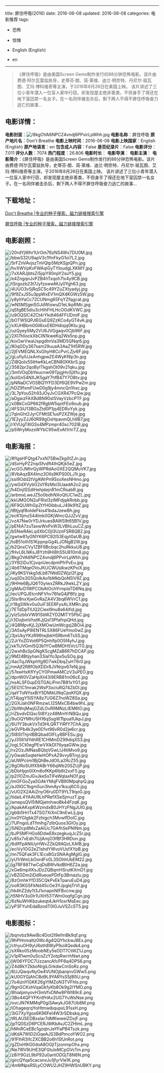 
---
title: 屏住呼吸(2016)
date: 2016-06-08
updated: 2016-06-08
categories: 电影推荐
tags:
- 恐怖
- 惊悚

- English (English)
- en
---


> 《屏住呼吸》是由美国Screen Gems制作发行的88分钟恐怖电影。该片由费德·阿尔瓦雷兹执导，史蒂芬·朗、简·莱维、迪兰·明奈特、丹尼尔·祖瓦图、艾玛·博科维奇等主演，于2016年8月26日在美国上映。 该片讲述了三位小青年潜入一位盲人家中行窃，却发现屋主绝非善类，不但身手了得还在地下室囚禁一名女子。在一名同伴被击杀后，剩下两人不得不屏住呼吸奋力逃亡的故事…

## **电影详情**：

**电影封面**：<img src="https://image.tmdb.org/t/p/w200/8kgOVA6NPCZ4vndj6PPvirLpWhh.jpg" alt="/8kgOVA6NPCZ4vndj6PPvirLpWhh.jpg" title="/8kgOVA6NPCZ4vndj6PPvirLpWhh.jpg">
**电影名称**：屏住呼吸
**原产地片名**：Don't Breathe
**电影上映时间**：2016-06-08
**电影上映国家**：English (English)
**原产地语言**：en
**包含成人内容**：False
**是否纪录片**：False
**电影评分**：7.011
**评分人数**：7074
**热门程度**：26.806
**电影时长**：
**电影导演**：
**电影主演**：
**电影简介**：《屏住呼吸》是由美国Screen Gems制作发行的88分钟恐怖电影。该片由费德·阿尔瓦雷兹执导，史蒂芬·朗、简·莱维、迪兰·明奈特、丹尼尔·祖瓦图、艾玛·博科维奇等主演，于2016年8月26日在美国上映。 该片讲述了三位小青年潜入一位盲人家中行窃，却发现屋主绝非善类，不但身手了得还在地下室囚禁一名女子。在一名同伴被击杀后，剩下两人不得不屏住呼吸奋力逃亡的故事…

## **下载地址**：
[Don't Breathe |专业的种子搜索、磁力链接搜索引擎](https://movie.amd794.com:2083/?search=Don%27t%20Breathe&ordering=&mode=match_phrase&page_size=10&page=1)

[屏住呼吸 |专业的种子搜索、磁力链接搜索引擎](https://movie.amd794.com:2083/?search=%E5%B1%8F%E4%BD%8F%E5%91%BC%E5%90%B8&ordering=&mode=match_phrase&page_size=10&page=1)
 

## **电影剧照**：
<img src="https://image.tmdb.org/t/p/original/20rdYjWhr1UrOm76zNS4Wx7DU0M.jpg" alt="/20rdYjWhr1UrOm76zNS4Wx7DU0M.jpg" title="/20rdYjWhr1UrOm76zNS4Wx7DU0M.jpg"><img src="https://image.tmdb.org/t/p/original/bbwS32U9apV3c1fInFkyG1oi7L2.jpg" alt="/bbwS32U9apV3c1fInFkyG1oi7L2.jpg" title="/bbwS32U9apV3c1fInFkyG1oi7L2.jpg"><img src="https://image.tmdb.org/t/p/original/5rFZnVAvjszTnVQtp5MzKSjpQPn.jpg" alt="/5rFZnVAvjszTnVQtp5MzKSjpQPn.jpg" title="/5rFZnVAvjszTnVQtp5MzKSjpQPn.jpg"><img src="https://image.tmdb.org/t/p/original/hvXWVpKvFWAqiGyTYloudgLXKMY.jpg" alt="/hvXWVpKvFWAqiGyTYloudgLXKMY.jpg" title="/hvXWVpKvFWAqiGyTYloudgLXKMY.jpg"><img src="https://image.tmdb.org/t/p/original/7xXARJjbtsZi5jqiY80npY2suY5.jpg" alt="/7xXARJjbtsZi5jqiY80npY2suY5.jpg" title="/7xXARJjbtsZi5jqiY80npY2suY5.jpg"><img src="https://image.tmdb.org/t/p/original/e4ZngqnJvPZB4hTxqoh7Ix4y9CB.jpg" alt="/e4ZngqnJvPZB4hTxqoh7Ix4y9CB.jpg" title="/e4ZngqnJvPZB4hTxqoh7Ix4y9CB.jpg"><img src="https://image.tmdb.org/t/p/original/tSrgozb23t7JyfzswwMJy0Ygh63.jpg" alt="/tSrgozb23t7JyfzswwMJy0Ygh63.jpg" title="/tSrgozb23t7JyfzswwMJy0Ygh63.jpg"><img src="https://image.tmdb.org/t/p/original/4UUO3v5jRqSC5c49YZuZXtyadyj.jpg" alt="/4UUO3v5jRqSC5c49YZuZXtyadyj.jpg" title="/4UUO3v5jRqSC5c49YZuZXtyadyj.jpg"><img src="https://image.tmdb.org/t/p/original/9f9ZxJ55u3ppWxEV1mQX4KGWz5W.jpg" alt="/9f9ZxJ55u3ppWxEV1mQX4KGWz5W.jpg" title="/9f9ZxJ55u3ppWxEV1mQX4KGWz5W.jpg"><img src="https://image.tmdb.org/t/p/original/y8yhYaCc72CUNmg65FqYZfqgcat.jpg" alt="/y8yhYaCc72CUNmg65FqYZfqgcat.jpg" title="/y8yhYaCc72CUNmg65FqYZfqgcat.jpg"><img src="https://image.tmdb.org/t/p/original/wNSMSgeiSGJdWiswuD1eLlkpRMc.jpg" alt="/wNSMSgeiSGJdWiswuD1eLlkpRMc.jpg" title="/wNSMSgeiSGJdWiswuD1eLlkpRMc.jpg"><img src="https://image.tmdb.org/t/p/original/qSfgBE5diu3cHIhFHLHcOGdKVWC.jpg" alt="/qSfgBE5diu3cHIhFHLHcOGdKVWC.jpg" title="/qSfgBE5diu3cHIhFHLHcOGdKVWC.jpg"><img src="https://image.tmdb.org/t/p/original/u9OQSlC4ZCt4rYkdt464FFUDmIF.jpg" alt="/u9OQSlC4ZCt4rYkdt464FFUDmIF.jpg" title="/u9OQSlC4ZCt4rYkdt464FFUDmIF.jpg"><img src="https://image.tmdb.org/t/p/original/bOTWSQPJlEGsEQ9ZzKCo4yGT4vA.jpg" alt="/bOTWSQPJlEGsEQ9ZzKCo4yGT4vA.jpg" title="/bOTWSQPJlEGsEQ9ZzKCo4yGT4vA.jpg"><img src="https://image.tmdb.org/t/p/original/xXUHBbm00il6xxE6DHdisjq0Ktu.jpg" alt="/xXUHBbm00il6xxE6DHdisjq0Ktu.jpg" title="/xXUHBbm00il6xxE6DHdisjq0Ktu.jpg"><img src="https://image.tmdb.org/t/p/original/uzQyey5My2VU6JVGgaqv0Cjb96F.jpg" alt="/uzQyey5My2VU6JVGgaqv0Cjb96F.jpg" title="/uzQyey5My2VU6JVGgaqv0Cjb96F.jpg"><img src="https://image.tmdb.org/t/p/original/2XI7hliockXbCIN1kweKq2Ws5np.jpg" alt="/2XI7hliockXbCIN1kweKq2Ws5np.jpg" title="/2XI7hliockXbCIN1kweKq2Ws5np.jpg"><img src="https://image.tmdb.org/t/p/original/kixOarVwaUspgdImVa3MD5QNqr6.jpg" alt="/kixOarVwaUspgdImVa3MD5QNqr6.jpg" title="/kixOarVwaUspgdImVa3MD5QNqr6.jpg"><img src="https://image.tmdb.org/t/p/original/80qGDy367sam29uuaA3AaZ1H5RW.jpg" alt="/80qGDy367sam29uuaA3AaZ1H5RW.jpg" title="/80qGDy367sam29uuaA3AaZ1H5RW.jpg"><img src="https://image.tmdb.org/t/p/original/2jEVMEQNLXsGhyH8CcPvrLZjv6F.jpg" alt="/2jEVMEQNLXsGhyH8CcPvrLZjv6F.jpg" title="/2jEVMEQNLXsGhyH8CcPvrLZjv6F.jpg"><img src="https://image.tmdb.org/t/p/original/gLuflyfJJxAnhgpwZE4WyKf6p3n.jpg" alt="/gLuflyfJJxAnhgpwZE4WyKf6p3n.jpg" title="/gLuflyfJJxAnhgpwZE4WyKf6p3n.jpg"><img src="https://image.tmdb.org/t/p/original/ZiBQoIx5StHwKkLeCBN80XKbrS.jpg" alt="/ZiBQoIx5StHwKkLeCBN80XKbrS.jpg" title="/ZiBQoIx5StHwKkLeCBN80XKbrS.jpg"><img src="https://image.tmdb.org/t/p/original/3582pr2qoByITkgshOt09v21qku.jpg" alt="/3582pr2qoByITkgshOt09v21qku.jpg" title="/3582pr2qoByITkgshOt09v21qku.jpg"><img src="https://image.tmdb.org/t/p/original/3mIVOqDbYeucnw09TpjgHvSjXfu.jpg" alt="/3mIVOqDbYeucnw09TpjgHvSjXfu.jpg" title="/3mIVOqDbYeucnw09TpjgHvSjXfu.jpg"><img src="https://image.tmdb.org/t/p/original/kolGn54NXJK5gaY7hfB47Y7O8tv.jpg" alt="/kolGn54NXJK5gaY7hfB47Y7O8tv.jpg" title="/kolGn54NXJK5gaY7hfB47Y7O8tv.jpg"><img src="https://image.tmdb.org/t/p/original/pNNaDCVOSBQ1YFD3Df6QE9VPwZm.jpg" alt="/pNNaDCVOSBQ1YFD3Df6QE9VPwZm.jpg" title="/pNNaDCVOSBQ1YFD3Df6QE9VPwZm.jpg"><img src="https://image.tmdb.org/t/p/original/hDZ9fxmFUwD0g9jy4mncQn1hxc.jpg" alt="/hDZ9fxmFUwD0g9jy4mncQn1hxc.jpg" title="/hDZ9fxmFUwD0g9jy4mncQn1hxc.jpg"><img src="https://image.tmdb.org/t/p/original/3L7pYou52h93JOyJvCGXR47PcQw.jpg" alt="/3L7pYou52h93JOyJvCGXR47PcQw.jpg" title="/3L7pYou52h93JOyJvCGXR47PcQw.jpg"><img src="https://image.tmdb.org/t/p/original/aDgwzFAXBd8N90slSVayVzbcPTF.jpg" alt="/aDgwzFAXBd8N90slSVayVzbcPTF.jpg" title="/aDgwzFAXBd8N90slSVayVzbcPTF.jpg"><img src="https://image.tmdb.org/t/p/original/x0BkCxGP662fRgbW5qotFEo9oub.jpg" alt="/x0BkCxGP662fRgbW5qotFEo9oub.jpg" title="/x0BkCxGP662fRgbW5qotFEo9oub.jpg"><img src="https://image.tmdb.org/t/p/original/4FS3iU13BGsZtd0P1jq4EDRvYyk.jpg" alt="/4FS3iU13BGsZtd0P1jq4EDRvYyk.jpg" title="/4FS3iU13BGsZtd0P1jq4EDRvYyk.jpg"><img src="https://image.tmdb.org/t/p/original/7qlnGht2JyrCFMtSE1usP2XZWje.jpg" alt="/7qlnGht2JyrCFMtSE1usP2XZWje.jpg" title="/7qlnGht2JyrCFMtSE1usP2XZWje.jpg"><img src="https://image.tmdb.org/t/p/original/1E2yyZJJ60R99gOsHpavmQLh9B7.jpg" alt="/1E2yyZJJ60R99gOsHpavmQLh9B7.jpg" title="/1E2yyZJJ60R99gOsHpavmQLh9B7.jpg"><img src="https://image.tmdb.org/t/p/original/rXVUgT8lGSs4MPzmpr40sc702lB.jpg" alt="/rXVUgT8lGSs4MPzmpr40sc702lB.jpg" title="/rXVUgT8lGSs4MPzmpr40sc702lB.jpg"><img src="https://image.tmdb.org/t/p/original/p5WryMozsWYbC95wEvAt1rIriTZ.jpg" alt="/p5WryMozsWYbC95wEvAt1rIriTZ.jpg" title="/p5WryMozsWYbC95wEvAt1rIriTZ.jpg">

## **电影海报**：
<img src="https://image.tmdb.org/t/p/original/8fIgsHFQtg47xxN7SBwZkg0tZJn.jpg" alt="/8fIgsHFQtg47xxN7SBwZkg0tZJn.jpg" title="/8fIgsHFQtg47xxN7SBwZkg0tZJn.jpg"><img src="https://image.tmdb.org/t/p/original/dSxHyPZ2nipSfvdft4IhQKjk5eZ.jpg" alt="/dSxHyPZ2nipSfvdft4IhQKjk5eZ.jpg" title="/dSxHyPZ2nipSfvdft4IhQKjk5eZ.jpg"><img src="https://image.tmdb.org/t/p/original/xcGOJMhrQyWPRdAoGXE2QQMuVK7.jpg" alt="/xcGOJMhrQyWPRdAoGXE2QQMuVK7.jpg" title="/xcGOJMhrQyWPRdAoGXE2QQMuVK7.jpg"><img src="https://image.tmdb.org/t/p/original/8VbAqzBX4Imz3OIls9KPS00LJ1t.jpg" alt="/8VbAqzBX4Imz3OIls9KPS00LJ1t.jpg" title="/8VbAqzBX4Imz3OIls9KPS00LJ1t.jpg"><img src="https://image.tmdb.org/t/p/original/ssi9Odd2tVgAWrPn9SsoXesNHmo.jpg" alt="/ssi9Odd2tVgAWrPn9SsoXesNHmo.jpg" title="/ssi9Odd2tVgAWrPn9SsoXesNHmo.jpg"><img src="https://image.tmdb.org/t/p/original/ywGdXVybG2sYRzMxi3UaadA2o2.jpg" alt="/ywGdXVybG2sYRzMxi3UaadA2o2.jpg" title="/ywGdXVybG2sYRzMxi3UaadA2o2.jpg"><img src="https://image.tmdb.org/t/p/original/h4DnjlSSdIHehjdejnR1mCRsabR.jpg" alt="/h4DnjlSSdIHehjdejnR1mCRsabR.jpg" title="/h4DnjlSSdIHehjdejnR1mCRsabR.jpg"><img src="https://image.tmdb.org/t/p/original/arbmxLweJZ5o0bdhNXoQtUC1wZL.jpg" alt="/arbmxLweJZ5o0bdhNXoQtUC1wZL.jpg" title="/arbmxLweJZ5o0bdhNXoQtUC1wZL.jpg"><img src="https://image.tmdb.org/t/p/original/kkUMGON2uFRlxI3zIMFdjqARnbb.jpg" alt="/kkUMGON2uFRlxI3zIMFdjqARnbb.jpg" title="/kkUMGON2uFRlxI3zIMFdjqARnbb.jpg"><img src="https://image.tmdb.org/t/p/original/6F9QUWhGpZtYH0ibbuLJ49k91tZ.jpg" alt="/6F9QUWhGpZtYH0ibbuLJ49k91tZ.jpg" title="/6F9QUWhGpZtYH0ibbuLJ49k91tZ.jpg"><img src="https://image.tmdb.org/t/p/original/tBtjyqf8oIdeFkis41bdaJzewBh.jpg" alt="/tBtjyqf8oIdeFkis41bdaJzewBh.jpg" title="/tBtjyqf8oIdeFkis41bdaJzewBh.jpg"><img src="https://image.tmdb.org/t/p/original/ecK1Ijmz544Imk0GKjWmcQJJZvV.jpg" alt="/ecK1Ijmz544Imk0GKjWmcQJJZvV.jpg" title="/ecK1Ijmz544Imk0GKjWmcQJJZvV.jpg"><img src="https://image.tmdb.org/t/p/original/vzA7Nw0rYDJrkuesBAWS9t65B1V.jpg" alt="/vzA7Nw0rYDJrkuesBAWS9t65B1V.jpg" title="/vzA7Nw0rYDJrkuesBAWS9t65B1V.jpg"><img src="https://image.tmdb.org/t/p/original/pEf4A7zuTaxwWxPxW3LVBhLuuCZ.jpg" alt="/pEf4A7zuTaxwWxPxW3LVBhLuuCZ.jpg" title="/pEf4A7zuTaxwWxPxW3LVBhLuuCZ.jpg"><img src="https://image.tmdb.org/t/p/original/b5NwRAkLq4XbC0jI3UznFSR8QB2.jpg" alt="/b5NwRAkLq4XbC0jI3UznFSR8QB2.jpg" title="/b5NwRAkLq4XbC0jI3UznFSR8QB2.jpg"><img src="https://image.tmdb.org/t/p/original/gwtw81yGNYK6PC92I53Eqyt0aUB.jpg" alt="/gwtw81yGNYK6PC92I53Eqyt0aUB.jpg" title="/gwtw81yGNYK6PC92I53Eqyt0aUB.jpg"><img src="https://image.tmdb.org/t/p/original/toB51oIh1S1KppnpGg4LJONgB2W.jpg" alt="/toB51oIh1S1KppnpGg4LJONgB2W.jpg" title="/toB51oIh1S1KppnpGg4LJONgB2W.jpg"><img src="https://image.tmdb.org/t/p/original/b2QnxCVy1ZBF8Bcbqc2huRkkuU8.jpg" alt="/b2QnxCVy1ZBF8Bcbqc2huRkkuU8.jpg" title="/b2QnxCVy1ZBF8Bcbqc2huRkkuU8.jpg"><img src="https://image.tmdb.org/t/p/original/fHvL6LNKsJ8Yzh9Hl8hS5U810m8.jpg" alt="/fHvL6LNKsJ8Yzh9Hl8hS5U810m8.jpg" title="/fHvL6LNKsJ8Yzh9Hl8hS5U810m8.jpg"><img src="https://image.tmdb.org/t/p/original/8kgOVA6NPCZ4vndj6PPvirLpWhh.jpg" alt="/8kgOVA6NPCZ4vndj6PPvirLpWhh.jpg" title="/8kgOVA6NPCZ4vndj6PPvirLpWhh.jpg"><img src="https://image.tmdb.org/t/p/original/3YB2iDu1CjvqoUecdpmPfrPvEu.jpg" alt="/3YB2iDu1CjvqoUecdpmPfrPvEu.jpg" title="/3YB2iDu1CjvqoUecdpmPfrPvEu.jpg"><img src="https://image.tmdb.org/t/p/original/4b6TMqeOVoJKUCWUslkwzKPxiX.jpg" alt="/4b6TMqeOVoJKUCWUslkwzKPxiX.jpg" title="/4b6TMqeOVoJKUCWUslkwzKPxiX.jpg"><img src="https://image.tmdb.org/t/p/original/iKy9KSYskg1dLb87IWd0ZWjzl2f.jpg" alt="/iKy9KSYskg1dLb87IWd0ZWjzl2f.jpg" title="/iKy9KSYskg1dLb87IWd0ZWjzl2f.jpg"><img src="https://image.tmdb.org/t/p/original/uq0Ds3G5QoIkAo1bMkbQoN5lV9Z.jpg" alt="/uq0Ds3G5QoIkAo1bMkbQoN5lV9Z.jpg" title="/uq0Ds3G5QoIkAo1bMkbQoN5lV9Z.jpg"><img src="https://image.tmdb.org/t/p/original/9HHe6BjJQ6T0ylwxZRRkJ9wkLZY.jpg" alt="/9HHe6BjJQ6T0ylwxZRRkJ9wkLZY.jpg" title="/9HHe6BjJQ6T0ylwxZRRkJ9wkLZY.jpg"><img src="https://image.tmdb.org/t/p/original/gMAvD1WPCObAtOchYrmplaTD6Nq.jpg" alt="/gMAvD1WPCObAtOchYrmplaTD6Nq.jpg" title="/gMAvD1WPCObAtOchYrmplaTD6Nq.jpg"><img src="https://image.tmdb.org/t/p/original/iecUPQJEtcnNFVhv76faQ4jPBfz.jpg" alt="/iecUPQJEtcnNFVhv76faQ4jPBfz.jpg" title="/iecUPQJEtcnNFVhv76faQ4jPBfz.jpg"><img src="https://image.tmdb.org/t/p/original/5lsr8nxXjwGvRaZA4V3bq6WVrC1.jpg" alt="/5lsr8nxXjwGvRaZA4V3bq6WVrC1.jpg" title="/5lsr8nxXjwGvRaZA4V3bq6WVrC1.jpg"><img src="https://image.tmdb.org/t/p/original/r18gSWkv0u0uiF3EERFysALXMRn.jpg" alt="/r18gSWkv0u0uiF3EERFysALXMRn.jpg" title="/r18gSWkv0u0uiF3EERFysALXMRn.jpg"><img src="https://image.tmdb.org/t/p/original/7ETdDpTIUQ2CiexI9nu8s64ifid.jpg" alt="/7ETdDpTIUQ2CiexI9nu8s64ifid.jpg" title="/7ETdDpTIUQ2CiexI9nu8s64ifid.jpg"><img src="https://image.tmdb.org/t/p/original/ylz5zbIxVW91SbWZYD2MlTY5PbC.jpg" alt="/ylz5zbIxVW91SbWZYD2MlTY5PbC.jpg" title="/ylz5zbIxVW91SbWZYD2MlTY5PbC.jpg"><img src="https://image.tmdb.org/t/p/original/r3DxjbmVhstKJjQsf3PfafnpQHd.jpg" alt="/r3DxjbmVhstKJjQsf3PfafnpQHd.jpg" title="/r3DxjbmVhstKJjQsf3PfafnpQHd.jpg"><img src="https://image.tmdb.org/t/p/original/4Q8MpvKjL2jXMOwUmWcgsj2BOi4.jpg" alt="/4Q8MpvKjL2jXMOwUmWcgsj2BOi4.jpg" title="/4Q8MpvKjL2jXMOwUmWcgsj2BOi4.jpg"><img src="https://image.tmdb.org/t/p/original/3A5sAyP9iENTRL5X86FUeYmo0wZ.jpg" alt="/3A5sAyP9iENTRL5X86FUeYmo0wZ.jpg" title="/3A5sAyP9iENTRL5X86FUeYmo0wZ.jpg"><img src="https://image.tmdb.org/t/p/original/3jxUkyYKzR96twjbkHSRbm6TsSS.jpg" alt="/3jxUkyYKzR96twjbkHSRbm6TsSS.jpg" title="/3jxUkyYKzR96twjbkHSRbm6TsSS.jpg"><img src="https://image.tmdb.org/t/p/original/2JrYoZGVot6P5Qnhlfp0O5f4yhJ.jpg" alt="/2JrYoZGVot6P5Qnhlfp0O5f4yhJ.jpg" title="/2JrYoZGVot6P5Qnhlfp0O5f4yhJ.jpg"><img src="https://image.tmdb.org/t/p/original/xkTtJVGmI5Q3b1YCwBMDH5VcUTG.jpg" alt="/xkTtJVGmI5Q3b1YCwBMDH5VcUTG.jpg" title="/xkTtJVGmI5Q3b1YCwBMDH5VcUTG.jpg"><img src="https://image.tmdb.org/t/p/original/2wxhBsSpGNgKScgMZaB6R7hDCAP.jpg" alt="/2wxhBsSpGNgKScgMZaB6R7hDCAP.jpg" title="/2wxhBsSpGNgKScgMZaB6R7hDCAP.jpg"><img src="https://image.tmdb.org/t/p/original/9M24Btijyhan33iaIYo3px5uSOq.jpg" alt="/9M24Btijyhan33iaIYo3px5uSOq.jpg" title="/9M24Btijyhan33iaIYo3px5uSOq.jpg"><img src="https://image.tmdb.org/t/p/original/4acTqJWkphYg9D7wkDbqZuHT6r0.jpg" alt="/4acTqJWkphYg9D7wkDbqZuHT6r0.jpg" title="/4acTqJWkphYg9D7wkDbqZuHT6r0.jpg"><img src="https://image.tmdb.org/t/p/original/rmAjf2R8fObXDDr8JVNrpv67eNj.jpg" alt="/rmAjf2R8fObXDDr8JVNrpv67eNj.jpg" title="/rmAjf2R8fObXDDr8JVNrpv67eNj.jpg"><img src="https://image.tmdb.org/t/p/original/57ewHxKflYyCY0PmwAMCzV3uPEO.jpg" alt="/57ewHxKflYyCY0PmwAMCzV3uPEO.jpg" title="/57ewHxKflYyCY0PmwAMCzV3uPEO.jpg"><img src="https://image.tmdb.org/t/p/original/dpnW0VZaHpXil43i9ERB81m06cE.jpg" alt="/dpnW0VZaHpXil43i9ERB81m06cE.jpg" title="/dpnW0VZaHpXil43i9ERB81m06cE.jpg"><img src="https://image.tmdb.org/t/p/original/nsALSF0upDSTGALiPnn7B81xYG1.jpg" alt="/nsALSF0upDSTGALiPnn7B81xYG1.jpg" title="/nsALSF0upDSTGALiPnn7B81xYG1.jpg"><img src="https://image.tmdb.org/t/p/original/5EG1C1mrak2WsP3xcluRQ74ZbDl.jpg" alt="/5EG1C1mrak2WsP3xcluRQ74ZbDl.jpg" title="/5EG1C1mrak2WsP3xcluRQ74ZbDl.jpg"><img src="https://image.tmdb.org/t/p/original/qaYToNYsxBiY5DMikUNqCpxKfQX.jpg" alt="/qaYToNYsxBiY5DMikUNqCpxKfQX.jpg" title="/qaYToNYsxBiY5DMikUNqCpxKfQX.jpg"><img src="https://image.tmdb.org/t/p/original/tT4jqgY5lSYA8z7UG6Z7noWZ8Sa.jpg" alt="/tT4jqgY5lSYA8z7UG6Z7noWZ8Sa.jpg" title="/tT4jqgY5lSYA8z7UG6Z7noWZ8Sa.jpg"><img src="https://image.tmdb.org/t/p/original/2GXJah0NFRmzwL12SMxCB4bw9hL.jpg" alt="/2GXJah0NFRmzwL12SMxCB4bw9hL.jpg" title="/2GXJah0NFRmzwL12SMxCB4bw9hL.jpg"><img src="https://image.tmdb.org/t/p/original/2blWnjMwjGZdLOvR9MNzLtEM6tO.jpg" alt="/2blWnjMwjGZdLOvR9MNzLtEM6tO.jpg" title="/2blWnjMwjGZdLOvR9MNzLtEM6tO.jpg"><img src="https://image.tmdb.org/t/p/original/riZbvdvDQsc5t8Yzz48MmYrNBQu.jpg" alt="/riZbvdvDQsc5t8Yzz48MmYrNBQu.jpg" title="/riZbvdvDQsc5t8Yzz48MmYrNBQu.jpg"><img src="https://image.tmdb.org/t/p/original/9uOQYMhU5H16qSsgWTtpua1UkpJ.jpg" alt="/9uOQYMhU5H16qSsgWTtpua1UkpJ.jpg" title="/9uOQYMhU5H16qSsgWTtpua1UkpJ.jpg"><img src="https://image.tmdb.org/t/p/original/6U1Y3bukVxTd3HLQRTYiRfY7ChA.jpg" alt="/6U1Y3bukVxTd3HLQRTYiRfY7ChA.jpg" title="/6U1Y3bukVxTd3HLQRTYiRfY7ChA.jpg"><img src="https://image.tmdb.org/t/p/original/eGVPb4k3ye0D1vt96vR0d2je6cr.jpg" alt="/eGVPb4k3ye0D1vt96vR0d2je6cr.jpg" title="/eGVPb4k3ye0D1vt96vR0d2je6cr.jpg"><img src="https://image.tmdb.org/t/p/original/5l8StThjnIBBQbadOlFLy8BFESu.jpg" alt="/5l8StThjnIBBQbadOlFLy8BFESu.jpg" title="/5l8StThjnIBBQbadOlFLy8BFESu.jpg"><img src="https://image.tmdb.org/t/p/original/yJ3561dYdhRE1CHMmDZ99diqXS3.jpg" alt="/yJ3561dYdhRE1CHMmDZ99diqXS3.jpg" title="/yJ3561dYdhRE1CHMmDZ99diqXS3.jpg"><img src="https://image.tmdb.org/t/p/original/ogL5Ct0egPEwVXlkDl7tIyqaGWw.jpg" alt="/ogL5Ct0egPEwVXlkDl7tIyqaGWw.jpg" title="/ogL5Ct0egPEwVXlkDl7tIyqaGWw.jpg"><img src="https://image.tmdb.org/t/p/original/rx2OzJMNasBQlqVGwLIJ4tiMvo9.jpg" alt="/rx2OzJMNasBQlqVGwLIJ4tiMvo9.jpg" title="/rx2OzJMNasBQlqVGwLIJ4tiMvo9.jpg"><img src="https://image.tmdb.org/t/p/original/yGwak5xqteHeHOPxAZ9vvyBTnyj.jpg" alt="/yGwak5xqteHeHOPxAZ9vvyBTnyj.jpg" title="/yGwak5xqteHeHOPxAZ9vvyBTnyj.jpg"><img src="https://image.tmdb.org/t/p/original/aUWPciim1BjQhBeJdOlLa2RcZ55.jpg" alt="/aUWPciim1BjQhBeJdOlLa2RcZ55.jpg" title="/aUWPciim1BjQhBeJdOlLa2RcZ55.jpg"><img src="https://image.tmdb.org/t/p/original/9gORoSUIfX9ABrY66qWb20SZUjP.jpg" alt="/9gORoSUIfX9ABrY66qWb20SZUjP.jpg" title="/9gORoSUIfX9ABrY66qWb20SZUjP.jpg"><img src="https://image.tmdb.org/t/p/original/bDbHjqn0lXm8ofKKp6lb6t2xxF5.jpg" alt="/bDbHjqn0lXm8ofKKp6lb6t2xxF5.jpg" title="/bDbHjqn0lXm8ofKKp6lb6t2xxF5.jpg"><img src="https://image.tmdb.org/t/p/original/p2I1OZmJGvJkeSsTIFeWqlaxNOf.jpg" alt="/p2I1OZmJGvJkeSsTIFeWqlaxNOf.jpg" title="/p2I1OZmJGvJkeSsTIFeWqlaxNOf.jpg"><img src="https://image.tmdb.org/t/p/original/imGFGoZya5GAkYMqFVB90MpqhpQ.jpg" alt="/imGFGoZya5GAkYMqFVB90MpqhpQ.jpg" title="/imGFGoZya5GAkYMqFVB90MpqhpQ.jpg"><img src="https://image.tmdb.org/t/p/original/aJ0lGC1bgm5un3hmAyv1ksuj6C0.jpg" alt="/aJ0lGC1bgm5un3hmAyv1ksuj6C0.jpg" title="/aJ0lGC1bgm5un3hmAyv1ksuj6C0.jpg"><img src="https://image.tmdb.org/t/p/original/vUO2X2AAiZnyO6ru0DT9YLT9qoG.jpg" alt="/vUO2X2AAiZnyO6ru0DT9YLT9qoG.jpg" title="/vUO2X2AAiZnyO6ru0DT9YLT9qoG.jpg"><img src="https://image.tmdb.org/t/p/original/tidaiL4YAAU9LhPRefXSeSjmuzT.jpg" alt="/tidaiL4YAAU9LhPRefXSeSjmuzT.jpg" title="/tidaiL4YAAU9LhPRefXSeSjmuzT.jpg"><img src="https://image.tmdb.org/t/p/original/amepsQVl5IMQjetnhwoBk44FzqK.jpg" alt="/amepsQVl5IMQjetnhwoBk44FzqK.jpg" title="/amepsQVl5IMQjetnhwoBk44FzqK.jpg"><img src="https://image.tmdb.org/t/p/original/ApakAKxpKWzmdxB0JHYzFNgJUl0.jpg" alt="/ApakAKxpKWzmdxB0JHYzFNgJUl0.jpg" title="/ApakAKxpKWzmdxB0JHYzFNgJUl0.jpg"><img src="https://image.tmdb.org/t/p/original/gbIb5HrlTx47SG7XiXnC9nEwLlj.jpg" alt="/gbIb5HrlTx47SG7XiXnC9nEwLlj.jpg" title="/gbIb5HrlTx47SG7XiXnC9nEwLlj.jpg"><img src="https://image.tmdb.org/t/p/original/nx0YGIgbk2Fzhigch3MvwlfDolC.jpg" alt="/nx0YGIgbk2Fzhigch3MvwlfDolC.jpg" title="/nx0YGIgbk2Fzhigch3MvwlfDolC.jpg"><img src="https://image.tmdb.org/t/p/original/7UFngoLdTfmihg7zIbQuos3GIOy.jpg" alt="/7UFngoLdTfmihg7zIbQuos3GIOy.jpg" title="/7UFngoLdTfmihg7zIbQuos3GIOy.jpg"><img src="https://image.tmdb.org/t/p/original/5iNDcp8MxZaAIUc7GAfhSePNINm.jpg" alt="/5iNDcp8MxZaAIUc7GAfhSePNINm.jpg" title="/5iNDcp8MxZaAIUc7GAfhSePNINm.jpg"><img src="https://image.tmdb.org/t/p/original/bJPSMFHGo6DdwE8xzegkuqJcZ5r.jpg" alt="/bJPSMFHGo6DdwE8xzegkuqJcZ5r.jpg" title="/bJPSMFHGo6DdwE8xzegkuqJcZ5r.jpg"><img src="https://image.tmdb.org/t/p/original/v85x7xEdh7IUjAmjO3fBf3HRDon.jpg" alt="/v85x7xEdh7IUjAmjO3fBf3HRDon.jpg" title="/v85x7xEdh7IUjAmjO3fBf3HRDon.jpg"><img src="https://image.tmdb.org/t/p/original/6dIfFpANlUyHWvZZkQ9AQxLXAfB.jpg" alt="/6dIfFpANlUyHWvZZkQ9AQxLXAfB.jpg" title="/6dIfFpANlUyHWvZZkQ9AQxLXAfB.jpg"><img src="https://image.tmdb.org/t/p/original/eciVy1OG2eZ1shdYWvoVUsfXYpB.jpg" alt="/eciVy1OG2eZ1shdYWvoVUsfXYpB.jpg" title="/eciVy1OG2eZ1shdYWvoVUsfXYpB.jpg"><img src="https://image.tmdb.org/t/p/original/nn75QFak3FL1EcsBGzSNAAgMgIG.jpg" alt="/nn75QFak3FL1EcsBGzSNAAgMgIG.jpg" title="/nn75QFak3FL1EcsBGzSNAAgMgIG.jpg"><img src="https://image.tmdb.org/t/p/original/yU1rWmLbOordFx0L3SOhhUbEM22.jpg" alt="/yU1rWmLbOordFx0L3SOhhUbEM22.jpg" title="/yU1rWmLbOordFx0L3SOhhUbEM22.jpg"><img src="https://image.tmdb.org/t/p/original/jg7RF88TfwCqDsBWvIkdBIH6Z2a.jpg" alt="/jg7RF88TfwCqDsBWvIkdBIH6Z2a.jpg" title="/jg7RF88TfwCqDsBWvIkdBIH6Z2a.jpg"><img src="https://image.tmdb.org/t/p/original/xGe6mpXKsJDzZQBqmHSrutKXmD1.jpg" alt="/xGe6mpXKsJDzZQBqmHSrutKXmD1.jpg" title="/xGe6mpXKsJDzZQBqmHSrutKXmD1.jpg"><img src="https://image.tmdb.org/t/p/original/vBZGDm2iDdRueuePDtFp3BmazIu.jpg" alt="/vBZGDm2iDdRueuePDtFp3BmazIu.jpg" title="/vBZGDm2iDdRueuePDtFp3BmazIu.jpg"><img src="https://image.tmdb.org/t/p/original/8zOmhkYfD35CQkPvEkTparuEuD4.jpg" alt="/8zOmhkYfD35CQkPvEkTparuEuD4.jpg" title="/8zOmhkYfD35CQkPvEkTparuEuD4.jpg"><img src="https://image.tmdb.org/t/p/original/ooR3KGSFkNd45cOe3YJpglqTrVI.jpg" alt="/ooR3KGSFkNd45cOe3YJpglqTrVI.jpg" title="/ooR3KGSFkNd45cOe3YJpglqTrVI.jpg"><img src="https://image.tmdb.org/t/p/original/hk4hZ2dy1t3J1xnapnNlFBvcnw.jpg" alt="/hk4hZ2dy1t3J1xnapnNlFBvcnw.jpg" title="/hk4hZ2dy1t3J1xnapnNlFBvcnw.jpg"><img src="https://image.tmdb.org/t/p/original/t5NHV3o0Ir1UXH53TWm0oqfgCgn.jpg" alt="/t5NHV3o0Ir1UXH53TWm0oqfgCgn.jpg" title="/t5NHV3o0Ir1UXH53TWm0oqfgCgn.jpg"><img src="https://image.tmdb.org/t/p/original/6zNuWHKbzukeqt4JkH1oxrMsEec.jpg" alt="/6zNuWHKbzukeqt4JkH1oxrMsEec.jpg" title="/6zNuWHKbzukeqt4JkH1oxrMsEec.jpg"><img src="https://image.tmdb.org/t/p/original/yP3FYuhEdaBzodT0IGJuVSZcST5.jpg" alt="/yP3FYuhEdaBzodT0IGJuVSZcST5.jpg" title="/yP3FYuhEdaBzodT0IGJuVSZcST5.jpg">

## **电影图标**：
<img src="https://image.tmdb.org/t/p/original/bqnvbz9AwiBc4Dot2I9efmBk9qf.png" alt="/bqnvbz9AwiBc4Dot2I9efmBk9qf.png" title="/bqnvbz9AwiBc4Dot2I9efmBk9qf.png"><img src="https://image.tmdb.org/t/p/original/9hPHnmaItz0Wc4g4QQYhckwJ8Ex.png" alt="/9hPHnmaItz0Wc4g4QQYhckwJ8Ex.png" title="/9hPHnmaItz0Wc4g4QQYhckwJ8Ex.png"><img src="https://image.tmdb.org/t/p/original/cthyuOH9yU6sth8WyP9ul4Qedk4.png" alt="/cthyuOH9yU6sth8WyP9ul4Qedk4.png" title="/cthyuOH9yU6sth8WyP9ul4Qedk4.png"><img src="https://image.tmdb.org/t/p/original/sXRko05zMoobNEy5eDDT7CtWZ1J.png" alt="/sXRko05zMoobNEy5eDDT7CtWZ1J.png" title="/sXRko05zMoobNEy5eDDT7CtWZ1J.png"><img src="https://image.tmdb.org/t/p/original/v1pR1wm0uScoZcY2otpRwrrhNwt.png" alt="/v1pR1wm0uScoZcY2otpRwrrhNwt.png" title="/v1pR1wm0uScoZcY2otpRwrrhNwt.png"><img src="https://image.tmdb.org/t/p/original/jW06YFDC7UzzancAfcPF6q4DP56.png" alt="/jW06YFDC7UzzancAfcPF6q4DP56.png" title="/jW06YFDC7UzzancAfcPF6q4DP56.png"><img src="https://image.tmdb.org/t/p/original/Z4d8kYZkboNrgiLGrkdwCmSoRz.png" alt="/Z4d8kYZkboNrgiLGrkdwCmSoRz.png" title="/Z4d8kYZkboNrgiLGrkdwCmSoRz.png"><img src="https://image.tmdb.org/t/p/original/6UJQwqvNyOe4VUNOjbarqnvGWw5.png" alt="/6UJQwqvNyOe4VUNOjbarqnvGWw5.png" title="/6UJQwqvNyOe4VUNOjbarqnvGWw5.png"><img src="https://image.tmdb.org/t/p/original/kU0GYGjAhCBd9L9YARYsS5jIB5U.png" alt="/kU0GYGjAhCBd9L9YARYsS5jIB5U.png" title="/kU0GYGjAhCBd9L9YARYsS5jIB5U.png"><img src="https://image.tmdb.org/t/p/original/7o4iznYlGKK26gYIMZoN3TVFhls.png" alt="/7o4iznYlGKK26gYIMZoN3TVFhls.png" title="/7o4iznYlGKK26gYIMZoN3TVFhls.png"><img src="https://image.tmdb.org/t/p/original/9gnGCKxhVqaGkfyKb8Ok9g2lYMO.png" alt="/9gnGCKxhVqaGkfyKb8Ok9g2lYMO.png" title="/9gnGCKxhVqaGkfyKb8Ok9g2lYMO.png"><img src="https://image.tmdb.org/t/p/original/8hiaIpmyovH3mVfxDMw8PWI89cE.png" alt="/8hiaIpmyovH3mVfxDMw8PWI89cE.png" title="/8hiaIpmyovH3mVfxDMw8PWI89cE.png"><img src="https://image.tmdb.org/t/p/original/3Bo44QFYFKntfHAx2UG7YuWsNse.png" alt="/3Bo44QFYFKntfHAx2UG7YuWsNse.png" title="/3Bo44QFYFKntfHAx2UG7YuWsNse.png"><img src="https://image.tmdb.org/t/p/original/ovcJN7KMMqP0giSAwykJG67Ub8M.png" alt="/ovcJN7KMMqP0giSAwykJG67Ub8M.png" title="/ovcJN7KMMqP0giSAwykJG67Ub8M.png"><img src="https://image.tmdb.org/t/p/original/lOhageqrqYoHtmwibqupxL91sxH.png" alt="/lOhageqrqYoHtmwibqupxL91sxH.png" title="/lOhageqrqYoHtmwibqupxL91sxH.png"><img src="https://image.tmdb.org/t/p/original/3iG7XyYgos6K96FeI4W3rSDbskq.png" alt="/3iG7XyYgos6K96FeI4W3rSDbskq.png" title="/3iG7XyYgos6K96FeI4W3rSDbskq.png"><img src="https://image.tmdb.org/t/p/original/tRLAUSEDBxsIar7dMKwweiZDxjF.png" alt="/tRLAUSEDBxsIar7dMKwweiZDxjF.png" title="/tRLAUSEDBxsIar7dMKwweiZDxjF.png"><img src="https://image.tmdb.org/t/p/original/jpTQ0SzD6PCERJWKbAvJC2ZHlmL.png" alt="/jpTQ0SzD6PCERJWKbAvJC2ZHlmL.png" title="/jpTQ0SzD6PCERJWKbAvJC2ZHlmL.png"><img src="https://image.tmdb.org/t/p/original/hMnRCeEBc1gzqtnJeYFaPB4Tszk.png" alt="/hMnRCeEBc1gzqtnJeYFaPB4Tszk.png" title="/hMnRCeEBc1gzqtnJeYFaPB4Tszk.png"><img src="https://image.tmdb.org/t/p/original/dKdA7WID2iGqeAJS3BdPmcoYWO2.png" alt="/dKdA7WID2iGqeAJS3BdPmcoYWO2.png" title="/dKdA7WID2iGqeAJS3BdPmcoYWO2.png"><img src="https://image.tmdb.org/t/p/original/91FIhR3ifcZXCBB2o6h1SfJnRot.png" alt="/91FIhR3ifcZXCBB2o6h1SfJnRot.png" title="/91FIhR3ifcZXCBB2o6h1SfJnRot.png"><img src="https://image.tmdb.org/t/p/original/gZDxH9iG0doA8OGjlTjzonmpOhs.png" alt="/gZDxH9iG0doA8OGjlTjzonmpOhs.png" title="/gZDxH9iG0doA8OGjlTjzonmpOhs.png"><img src="https://image.tmdb.org/t/p/original/Ne7IRV9UHE3QFGtuIxMCpGVcTm.png" alt="/Ne7IRV9UHE3QFGtuIxMCpGVcTm.png" title="/Ne7IRV9UHE3QFGtuIxMCpGVcTm.png"><img src="https://image.tmdb.org/t/p/original/z8iY9GzL9bP92u0antODGjT8N6N.png" alt="/z8iY9GzL9bP92u0antODGjT8N6N.png" title="/z8iY9GzL9bP92u0antODGjT8N6N.png"><img src="https://image.tmdb.org/t/p/original/gircQYqa5cacsnvJu1jfyrVle1K.png" alt="/gircQYqa5cacsnvJu1jfyrVle1K.png" title="/gircQYqa5cacsnvJu1jfyrVle1K.png"><img src="https://image.tmdb.org/t/p/original/4mMNpsRSLyCOWU2JHZ9HWSnUBKY.png" alt="/4mMNpsRSLyCOWU2JHZ9HWSnUBKY.png" title="/4mMNpsRSLyCOWU2JHZ9HWSnUBKY.png">
